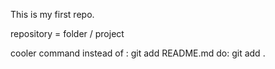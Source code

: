 This is my first repo. 

repository = folder / project

cooler command instead of :
git add README.md 
do: git add . 
